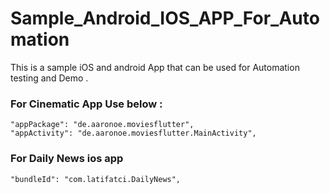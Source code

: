 # Sample_Android_IOS_APP_For_Automation
This is a sample iOS and android App that can be used for Automation testing and Demo .



### For Cinematic App Use below :
```
"appPackage": "de.aaronoe.moviesflutter",
"appActivity": "de.aaronoe.moviesflutter.MainActivity",
```


### For Daily News ios app
```
"bundleId": "com.latifatci.DailyNews",
```
